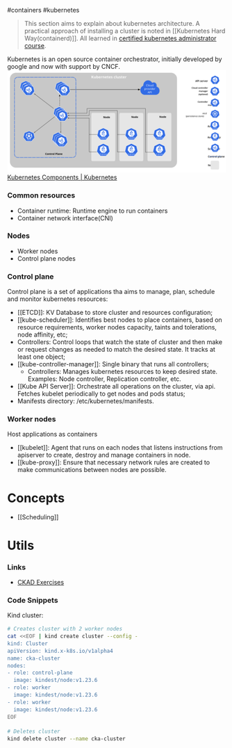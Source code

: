#containers #kubernetes 

> This section aims to explain about kubernetes architecture. A practical approach of installing a cluster is noted in [[Kubernetes Hard Way(containerd)]]. All learned in [certified kubernetes administrator course](https://www.udemy.com/course/certified-kubernetes-administrator-with-practice-tests/learn).

Kubernetes is an open source container orchestrator, initially developed by google and now with support by CNCF.
![components-of-kubernetes.svg](components-of-kubernetes.svg)
[Kubernetes Components | Kubernetes](https://kubernetes.io/docs/concepts/overview/components/)

### Common resources
-   Container runtime: Runtime engine to run containers
-   Container network interface(CNI) 

### Nodes
-   Worker nodes
-   Control plane nodes

### Control plane
Control plane is a set of applications tha aims to manage, plan, schedule and monitor kubernetes resources:

-   [[ETCD]]: KV Database to store cluster and resources configuration;
-   [[kube-scheduler]]: Identifies best nodes to place containers, based on resource requirements, worker nodes capacity, taints and tolerations, node affinity, etc;
-   Controllers: Control loops that watch the state of cluster and then make or request changes as needed to match the desired state. It tracks at least one object;
-   [[kube-controller-manager]]: Single binary that runs all controllers;
	- Controllers: Manages kubernetes resources to keep desired state. Examples: Node controller, Replication controller, etc.
-   [[Kube API Server]]: Orchestrate all operations on the cluster, via api. Fetches kubelet periodically to get nodes and pods status;
-   Manifests directory: /etc/kubernetes/manifests.

### Worker nodes
Host applications as containers
-   [[kubelet]]: Agent that runs on each nodes that listens instructions from apiserver to create, destroy and manage containers in node.
-   [[kube-proxy]]: Ensure that necessary network rules are created to make communications between nodes are possible.

# Concepts
- [[Scheduling]]

# Utils

### Links
- [CKAD Exercises](https://github.com/dgkanatsios/CKAD-exercises)

### Code Snippets
Kind cluster:
```bash
# Creates cluster with 2 worker nodes
cat <<EOF | kind create cluster --config -
kind: Cluster
apiVersion: kind.x-k8s.io/v1alpha4
name: cka-cluster
nodes:
- role: control-plane
  image: kindest/node:v1.23.6
- role: worker
  image: kindest/node:v1.23.6
- role: worker
  image: kindest/node:v1.23.6
EOF

# Deletes cluster
kind delete cluster --name cka-cluster
```
